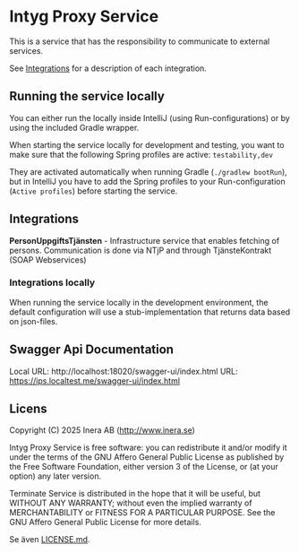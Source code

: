 # Intyg Proxy Service

This is a service that has the responsibility to communicate to external services.

See [Integrations](##Integrations) for a description of each integration.

## Running the service locally

You can either run the locally inside IntelliJ (using Run-configurations) or by using the included
Gradle wrapper.

When starting the service locally for development and testing, you want to make sure that the
following
Spring profiles are active: `testability,dev`

They are activated automatically when running Gradle (`./gradlew bootRun`), but in IntelliJ you have
to add the Spring profiles to your Run-configuration (`Active profiles`) before starting the
service.

## Integrations

**PersonUppgiftsTjänsten** - Infrastructure service that enables fetching of persons. Communication
is done via NTjP and through TjänsteKontrakt (SOAP Webservices)

### Integrations locally

When running the service locally in the development environment, the default configuration will use
a stub-implementation that returns data based on json-files.

## Swagger Api Documentation

Local URL: http://localhost:18020/swagger-ui/index.html
URL: https://ips.localtest.me/swagger-ui/index.html

## Licens

Copyright (C) 2025 Inera AB (http://www.inera.se)

Intyg Proxy Service is free software: you can redistribute it and/or modify it under the terms of
the
GNU Affero General Public License as published by the Free Software Foundation, either version 3 of
the License, or (at your option) any later version.

Terminate Service is distributed in the hope that it will be useful, but WITHOUT ANY WARRANTY;
without even the implied warranty of MERCHANTABILITY or FITNESS FOR A PARTICULAR PURPOSE. See the
GNU Affero General Public License for more details.

Se även [LICENSE.md](LICENSE.md). 
